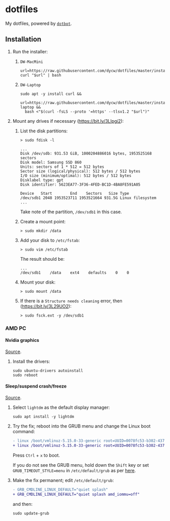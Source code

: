 # dotfiles

My dotfiles, powered by [`dotbot`](https://github.com/anishathalye/dotbot).

## Installation

1. Run the installer:

   1. `DW-MacMini`

      ```console
      url=https://raw.githubusercontent.com/dycw/dotfiles/master/install/macos/install
      curl "$url" | bash
      ```

   1. `DW-Laptop`

      ```console
      sudo apt -y install curl &&
        url=https://raw.githubusercontent.com/dycw/dotfiles/master/install/dw-laptop &&
        bash <"$(curl -fsLS --proto '=https' --tlsv1.2 "$url")"
      ```

1. Mount any drives if necessary (https://bit.ly/3Llpgi2):

   1. List the disk partitions:

      ```console
      > sudo fdisk -l

      ...
      Disk /dev/sdb: 931.53 GiB, 1000204886016 bytes, 1953525168 sectors
      Disk model: Samsung SSD 860
      Units: sectors of 1 * 512 = 512 bytes
      Sector size (logical/physical): 512 bytes / 512 bytes
      I/O size (minimum/optimal): 512 bytes / 512 bytes
      Disklabel type: gpt
      Disk identifier: 5623EA77-3F36-4FED-BC1D-4BA8FE591A05

      Device   Start        End    Sectors   Size Type
      /dev/sdb1 2048 1953523711 1953521664 931.5G Linux filesystem
      ...
      ```

      Take note of the partition, `/dev/sdb1` in this case.

   1. Create a mount point:

      ```console
      > sudo mkdir /data
      ```

   1. Add your disk to `/etc/fstab`:

      ```console
      > sudo vim /etc/fstab
      ```

      The result should be:

      ```console
      ...
      /dev/sdb1    /data    ext4    defaults    0    0
      ```

   1. Mount your disk:

      ```console
      > sudo mount /data
      ```

   1. If there is a `Structure needs cleaning` error, then (https://bit.ly/3L29UO2):

      ```console
      > sudo fsck.ext -y /dev/sdb1
      ```

### AMD PC

#### Nvidia graphics

[Source](https://bit.ly/3lUqP9i).

1. Install the drivers:

   ```console
   sudo ubuntu-drivers autoinstall
   sudo reboot
   ```

#### Sleep/suspend crash/freeze

[Source](https://bit.ly/3ai1HXm).

1. Select `lightdm` as the default display manager:

   ```console
   sudo apt install -y lightdm
   ```

1. Try the fix; reboot into the GRUB menu and change the Linux boot command:

   ```diff
   - linux /boot/vmlinuz-5.15.0-33-generic root=UUID=0078fc53-b302-4373-a300-ede04a2e826d ro quiet splash $vt_handoff
   + linux /boot/vmlinuz-5.15.0-33-generic root=UUID=0078fc53-b302-4373-a300-ede04a2e826d ro quiet splash  amd_iommu=off $vt_handoff
   ```

   Press `Ctrl` + `x` to boot.

   If you do not see the GRUB menu, hold down the `Shift` key or set
   `GRUB_TIMEOUT_STYLE=menu` in `/etc/default/grub` as per
   [here](https://bit.ly/3wNp6rm).

1. Make the fix permanent; edit `/etc/default/grub`:

   ```diff
   - GRB_CMDLINE_LINUX_DEFAULT="quiet splash"
   + GRB_CMDLINE_LINUX_DEFAULT="quiet splash amd_iommu=off"
   ```

   and then:

   ```console
   sudo update-grub
   ```
